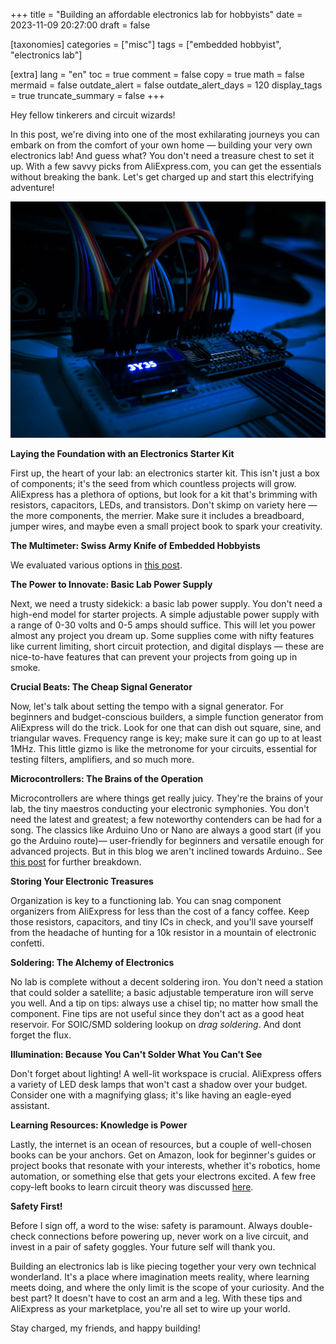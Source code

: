 +++
title = "Building an affordable electronics lab for hobbyists"
date = 2023-11-09 20:27:00
draft = false

[taxonomies]
categories = ["misc"]
tags = ["embedded hobbyist", "electronics lab"]

[extra]
lang = "en"
toc = true
comment = false
copy = true
math = false
mermaid = false
outdate_alert = false
outdate_alert_days = 120
display_tags = true
truncate_summary = false
+++


Hey fellow tinkerers and circuit wizards!

In this post, we're diving into one of the most exhilarating journeys you can embark on from the comfort of your own home — building your very own electronics lab! And guess what? You don't need a treasure chest to set it up. With a few savvy picks from AliExpress.com, you can get the essentials without breaking the bank. Let's get charged up and start this electrifying adventure!

![example project image](/img/electronics_lab.jpg)

**Laying the Foundation with an Electronics Starter Kit**

First up, the heart of your lab: an electronics starter kit. This isn't just a box of components; it's the seed from which countless projects will grow. AliExpress has a plethora of options, but look for a kit that's brimming with resistors, capacitors, LEDs, and transistors. Don't skimp on variety here — the more components, the merrier. Make sure it includes a breadboard, jumper wires, and maybe even a small project book to spark your creativity.

**The Multimeter: Swiss Army Knife of Embedded Hobbyists**

We evaluated various options in [this post](@/blog/multimeters.md).

**The Power to Innovate: Basic Lab Power Supply**

Next, we need a trusty sidekick: a basic lab power supply. You don't need a high-end model for starter projects. A simple adjustable power supply with a range of 0-30 volts and 0-5 amps should suffice. This will let you power almost any project you dream up. Some supplies come with nifty features like current limiting, short circuit protection, and digital displays — these are nice-to-have features that can prevent your projects from going up in smoke.

**Crucial Beats: The Cheap Signal Generator**

Now, let's talk about setting the tempo with a signal generator. For beginners and budget-conscious builders, a simple function generator from AliExpress will do the trick. Look for one that can dish out square, sine, and triangular waves. Frequency range is key; make sure it can go up to at least 1MHz. This little gizmo is like the metronome for your circuits, essential for testing filters, amplifiers, and so much more.

**Microcontrollers: The Brains of the Operation**

Microcontrollers are where things get really juicy. They're the brains of your lab, the tiny maestros conducting your electronic symphonies. You don't need the latest and greatest; a few noteworthy contenders can be had for a song. The classics like Arduino Uno or Nano are always a good start (if you go the Arduino route)— user-friendly for beginners and versatile enough for advanced projects. But in this blog we aren't inclined towards Arduino.. See [this post](@/blog/mcu-selection-guide.md) for further breakdown.

**Storing Your Electronic Treasures**

Organization is key to a functioning lab. You can snag component organizers from AliExpress for less than the cost of a fancy coffee. Keep those resistors, capacitors, and tiny ICs in check, and you'll save yourself from the headache of hunting for a 10k resistor in a mountain of electronic confetti.

**Soldering: The Alchemy of Electronics**

No lab is complete without a decent soldering iron. You don't need a station that could solder a satellite; a basic adjustable temperature iron will serve you well. And a tip on tips: always use a chisel tip; no matter how small the component. Fine tips are not useful since they don't act as a good heat reservoir. For SOIC/SMD soldering lookup on *drag soldering*. And dont forget the flux.

**Illumination: Because You Can't Solder What You Can't See**

Don't forget about lighting! A well-lit workspace is crucial. AliExpress offers a variety of LED desk lamps that won't cast a shadow over your budget. Consider one with a magnifying glass; it's like having an eagle-eyed assistant.

**Learning Resources: Knowledge is Power**

Lastly, the internet is an ocean of resources, but a couple of well-chosen books can be your anchors. Get on Amazon, look for beginner's guides or project books that resonate with your interests, whether it's robotics, home automation, or something else that gets your electrons excited. A few free copy-left books to learn circuit theory was discussed [here](@/blog/analog-filters-primer.md).

**Safety First!**

Before I sign off, a word to the wise: safety is paramount. Always double-check connections before powering up, never work on a live circuit, and invest in a pair of safety goggles. Your future self will thank you.

Building an electronics lab is like piecing together your very own technical wonderland. It's a place where imagination meets reality, where learning meets doing, and where the only limit is the scope of your curiosity. And the best part? It doesn't have to cost an arm and a leg. With these tips and AliExpress as your marketplace, you're all set to wire up your world.

Stay charged, my friends, and happy building!
